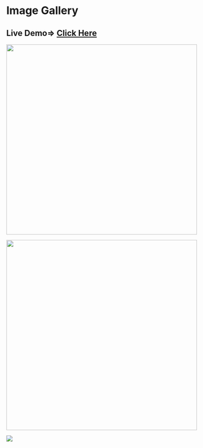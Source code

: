 # Image Gallery

## Live Demo=> <a href="https://sannidhya-kushwaha.github.io/Photo_Grid/">Click Here</a>

<p>
<img src="https://user-images.githubusercontent.com/73152930/101002460-045c9c00-3586-11eb-86c4-d8f1d36ba58d.png" width="500"></p><p>
<img src="https://user-images.githubusercontent.com/73152930/101003354-42f25680-3586-11eb-91d6-8e49de77f6a2.png" width="500"> </p>

<img src="https://user-images.githubusercontent.com/73152930/101002515-07f02300-3586-11eb-80bb-82c98b20c254.png">
 </div>

